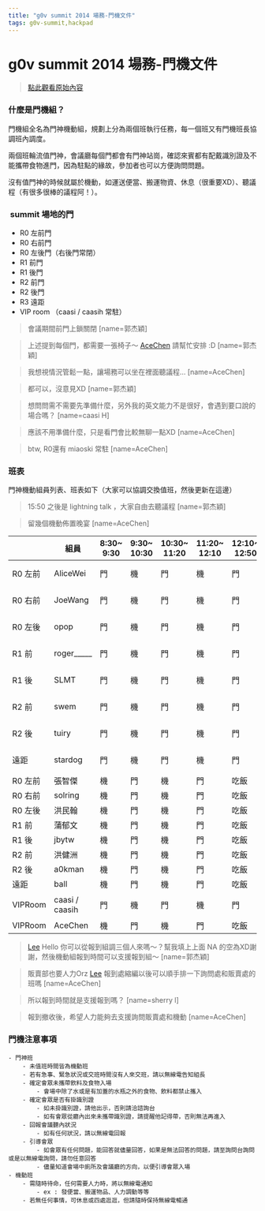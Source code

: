```yaml
---
title: "g0v summit 2014 場務-門機文件"
tags: g0v-summit,hackpad
---
```


# g0v summit 2014 場務-門機文件

> [點此觀看原始內容](https://g0v.hackpad.tw/AQHGw8u1BQR)


### 什麼是門機組？


門機組全名為門神機動組，規劃上分為兩個班執行任務，每一個班又有門機班長協調班內調度。

兩個班輪流值門神，會議廳每個門都會有門神站崗，確認來賓都有配戴識別證及不能攜帶食物進門，因為駐點的緣故，參加者也可以方便詢問問題。

沒有值門神的時候就屬於機動，如運送便當、搬運物資、休息（很重要XD）、聽議程（有很多很棒的議程阿！）。

###  summit 場地的門


- R0 左前門
- R0 右前門
- R0 左後門（右後門常閉）
- R1 前門
- R1 後門
- R2 前門
- R2 後門
- R3 遠距
- VIP room （caasi / caasih 常駐）

> 會議期間前門上鎖關閉
> [name=郭杰穎]

> 上述提到每個門，都需要一張椅子～ [AceChen](https://g0v.hackpad.tw/ep/profile/pOj5gFtTsLo) 請幫忙安排 :D
> [name=郭杰穎]

> 我想視情況管鬆一點，讓場務可以坐在裡面聽議程…
> [name=AceChen]

> 都可以，沒意見XD
> [name=郭杰穎]

> 想問問需不需要先準備什麼，另外我的英文能力不是很好，會遇到要口說的場合嗎？
> [name=caasi H]

> 應該不用準備什麼，只是看門會比較無聊一點XD
> [name=AceChen]

> btw, R0還有 miaoski 常駐
> [name=AceChen]


### 班表


門神機動組員列表、班表如下（大家可以協調交換值班，然後更新在這邊）
> 15:50 之後是 lightning talk ，大家自由去聽議程
> [name=郭杰穎]

> 留幾個機動佈置晚宴
> [name=AceChen]


|  | 組員 | 8:30~ 9:30 | 9:30~ 10:30 | 10:30~ 11:20 | 11:20~ 12:10 | 12:10~ 12:50 | 12:50~ 13:30 | 13:30~ 14:40 | 14:40~ 15:50 |
| --- | --- | --- | --- | --- | --- | --- | --- | --- | --- |
| R0 左前 | AliceWei | 門 | 機 | 門 | 機 | 門 | 吃飯+機 | 門 | 機 |
| R0 右前 | JoeWang | 門 | 機 | 門 | 機 | 門 | 吃飯+機 | 門 | 機 |
| R0 左後 | opop | 門 | 機 | 門 | 機 | 門 | 吃飯+機 | 門 | 機 |
| R1 前 | roger_____ | 門 | 機 | 門 | 機 | 門 | 吃飯+機 | 門 | 機 |
| R1 後 | SLMT | 門 | 機 | 門 | 機 | 門 | 吃飯+機 | 門 | 機 |
| R2 前 | swem | 門 | 機 | 門 | 機 | 門 | 吃飯+機 | 門 | 機 |
| R2 後 | tuiry | 門 | 機 | 門 | 機 | 門 | 吃飯+機 | 門 | 機 |
| 遠距 | stardog | 門 | 機 | 門 | 機 | 門 | 吃飯+機 | 門 | 機 |
| R0 左前 | 張智傑 | 機 | 門 | 機 | 門 | 吃飯 | 門 | 機 | 門 |
| R0 右前 | solring | 機 | 門 | 機 | 門 | 吃飯 | 門 | 機 | 門 |
| R0 左後 | 洪民翰 | 機 | 門 | 機 | 門 | 吃飯 | 門 | 機 | 門 |
| R1 前 | 蒲郁文 | 機 | 門 | 機 | 門 | 吃飯 | 門 | 機 | 門 |
| R1 後 | jbytw | 機 | 門 | 機 | 門 | 吃飯 | 門 | 機 | 門 |
| R2 前 | 洪健洲 | 機 | 門 | 機 | 門 | 吃飯 | 門 | 機 | 門 |
| R2 後 | a0kman | 機 | 門 | 機 | 門 | 吃飯 | 門 | 機 | 門 |
| 遠距 | ball | 機 | 門 | 機 | 門 | 吃飯 | 門 | 機 | 門 |
| VIPRoom | caasi / caasih | 門 | 機 | 門 | 機 | 門 | 吃飯+機 | 門 | 機 |
| VIPRoom | AceChen | 機 | 門 | 機 | 門 | 吃飯 | 門 | 機 | 門 |

> [Lee](https://g0v.hackpad.tw/ep/profile/v6ozRKwVLwr) Hello 你可以從報到組調三個人來嗎～？幫我填上上面 NA 的空為XD謝謝，然後機動組報到時間可以支援報到組～
> [name=郭杰穎]

> 販賣部也要人力Orz [Lee](https://g0v.hackpad.tw/ep/profile/v6ozRKwVLwr) 報到處縮編以後可以順手排一下詢問處和販賣處的班嗎
> [name=AceChen]

> 所以報到時間就是支援報到嗎？
> [name=sherry l]

> 報到撤收後，希望人力能夠去支援詢問販賣處和機動
> [name=AceChen]


### 門機注意事項

    - 門神班
        - 未值班時間皆為機動班
        - 若有急事、緊急狀況或交班時間沒有人來交班，請以無線電告知組長
        - 確定會眾未攜帶飲料及食物入場
            - 會場中除了水或是有加蓋的水瓶之外的食物、飲料都禁止攜入
        - 確定會眾是否有掛識別證
            - 如未掛識別證，請他出示，否則請洽諮詢台
            - 如有會眾從廳內出來未攜帶識別證，請提醒他記得帶，否則無法再進入
        - 回報會議聽內狀況
            - 如有任何狀況，請以無線電回報
        - 引導會眾
            - 如會眾有任何問題，能回答就儘量回答，如果是無法回答的問題，請至詢問台詢問或是以無線電詢問，請勿任意回答
            - 儘量知道會場中廁所及會議廳的方向，以便引導會眾入場
    - 機動班
        - 需隨時待命，任何需要人力時，將以無線電通知
            - ex : 發便當、搬運物品、人力調動等等
        - 若無任何事情，可休息或四處逛逛，但請隨時保持無線電暢通

